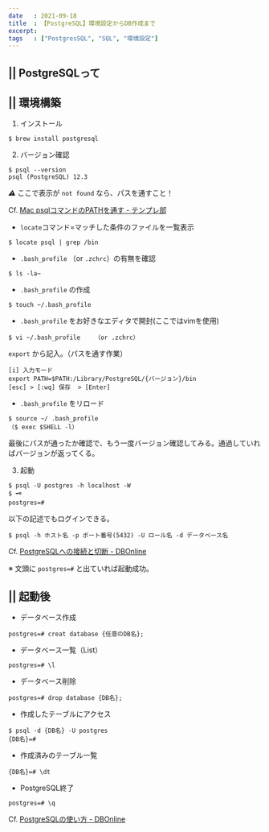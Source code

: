 ```yaml
---
date   : 2021-09-18
title  : 【PostgreSQL】環境設定からDB作成まで
excerpt:
tags   : ["PostgresSQL", "SQL", "環境設定"]
---
```


## || PostgreSQLって

## || 環境構築

1. インストール
```linux
$ brew install postgresql
```

2. バージョン確認
```linux
$ psql --version
psql (PostgreSQL) 12.3
```
*⚠︎* ここで表示が `not found` なら、パスを通すこと！

Cf. [Mac psqlコマンドのPATHを通す - テンプレ部](https://awesomecatsis.com/mac-psql-path/)

* `locate`コマンド=マッチした条件のファイルを一覧表示
```linux
$ locate psql | grep /bin
```
*  `.bash_profile` （or `.zchrc`）の有無を確認
```linux
$ ls -la~
```
* `.bash_profile` の作成
```linux
$ touch ~/.bash_profile
```
* `.bash_profile` をお好きなエディタで開封(ここではvimを使用)
```linux
$ vi ~/.bash_profile    （or .zchrc）
```
`export` から記入。（パスを通す作業）
```linux
[i] 入力モード
export PATH=$PATH:/Library/PostgreSQL/{バージョン}/bin
[esc] > [:wq] 保存  > [Enter]
```
* `.bash_profile` をリロード
```linux
$ source ~/ .bash_profile
（$ exec $SHELL -l）
```
最後にパスが通ったか確認で、もう一度バージョン確認してみる。通過していればバージョンが返ってくる。

3. 起動
```linux
$ psql -U postgres -h localhost -W
$ 🗝
postgres=#
```
以下の記述でもログインできる。
```linux
$ psql -h ホスト名 -p ポート番号(5432) -U ロール名 -d データベース名
```
Cf. [PostgreSQLへの接続と切断 - DBOnline](https://www.dbonline.jp/postgresql/connect/index2.html)



※ 文頭に `postgres=#` と出ていれば起動成功。

## || 起動後

* データベース作成
```linux
postgres=# creat database {任意のDB名};
```

* データベース一覧（List）
```linux
postgres=# \l
```

* データベース削除
```linux
postgres=# drop database {DB名};
```

* 作成したテーブルにアクセス
```linux
$ psql -d {DB名} -U postgres
{DB名}=#
```

* 作成済みのテーブル一覧
```linux
{DB名}=# \dt
```

* PostgreSQL終了
```linux
postgres=# \q
```

Cf. [PostgreSQLの使い方 - DBOnline](https://www.dbonline.jp/postgresql/#section_ini)
